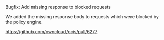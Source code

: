 Bugfix: Add missing response to blocked requests

We added the missing response body to requests which were blocked by the policy engine.

https://github.com/owncloud/ocis/pull/6277
